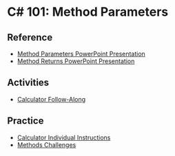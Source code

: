# C# 101: Method Parameters

## Reference
- <a href="MethodParameters.pptx" target="_blank">Method Parameters PowerPoint Presentation</a>
- <a href="MethodReturns.pptx" target="_blank">Method Returns PowerPoint Presentation</a>

## Activities
- [Calculator Follow-Along](CalculatorFollowAlong.md)

## Practice
- [Calculator Individual Instructions](CalculatorIndividualInstructions.md)
- [Methods Challenges](MethodsChallenges.md)